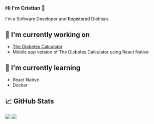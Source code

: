 ### Hi I'm Cristian 👋

I'm a Software Developer and Registered Dietitian.

## 🔭 I'm currently working on

- [The Diabetes Calculator](https://thediabetescalculator.com)
- Mobile app version of The Diabetes Calculator using React Native

## 🌱 I'm currently learning
 
- React Native 
- Docker

## 📈 GitHub Stats 
<img align="center" src="https://github-readme-stats.vercel.app/api/?username=cristianordonez&theme=nightowl&hide=stars,issues&show_icons=true" />
<img align="center" src="https://github-readme-stats.vercel.app/api/top-langs/?username=cristianordonez&theme=nightowl&compact=true" />

